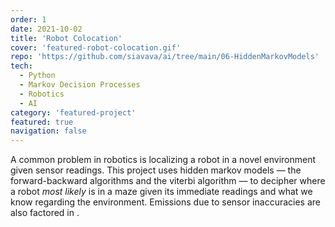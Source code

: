 ```yaml
---
order: 1
date: 2021-10-02
title: 'Robot Colocation'
cover: 'featured-robot-colocation.gif'
repo: 'https://github.com/siavava/ai/tree/main/06-HiddenMarkovModels'
tech:
  - Python
  - Markov Decision Processes
  - Robotics
  - AI
category: 'featured-project'
featured: true
navigation: false
---
```


A common problem in robotics is localizing a robot in a novel environment
given sensor readings. This project uses <highlight> hidden markov models </highlight>
&mdash; the <highlight> forward-backward </highlight> algorithms and the <highlight> viterbi </highlight> algorithm &mdash;
to decipher where a robot _most likely_ is in
a maze given its immediate readings and what we know regarding
the environment. Emissions due to <highlight> sensor inaccuracies are also factored in </highlight>.
